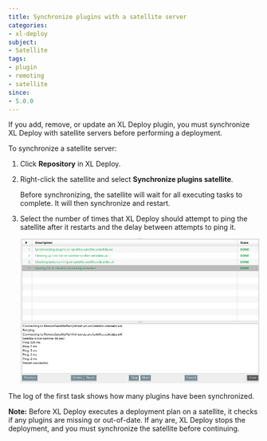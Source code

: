 ```yaml
---
title: Synchronize plugins with a satellite server
categories:
- xl-deploy
subject:
- Satellite
tags:
- plugin
- remoting
- satellite
since:
- 5.0.0
---
```


If you add, remove, or update an XL Deploy plugin, you must synchronize XL Deploy with satellite servers before performing a deployment.

To synchronize a satellite server:

1. Click **Repository** in XL Deploy.
2. Right-click the satellite and select **Synchronize plugins satellite**.

    Before synchronizing, the satellite will wait for all executing tasks to complete. It will then synchronize and restart.

3. Select the number of times that XL Deploy should attempt to ping the satellite after it restarts and the delay between attempts to ping it.

    ![image](images/synchronize-a-satellite-result.png)

The log of the first task shows how many plugins have been synchronized.

**Note:** Before XL Deploy executes a deployment plan on a satellite, it checks if any plugins are missing or out-of-date. If any are, XL Deploy stops the deployment, and you must synchronize the satellite before continuing.
